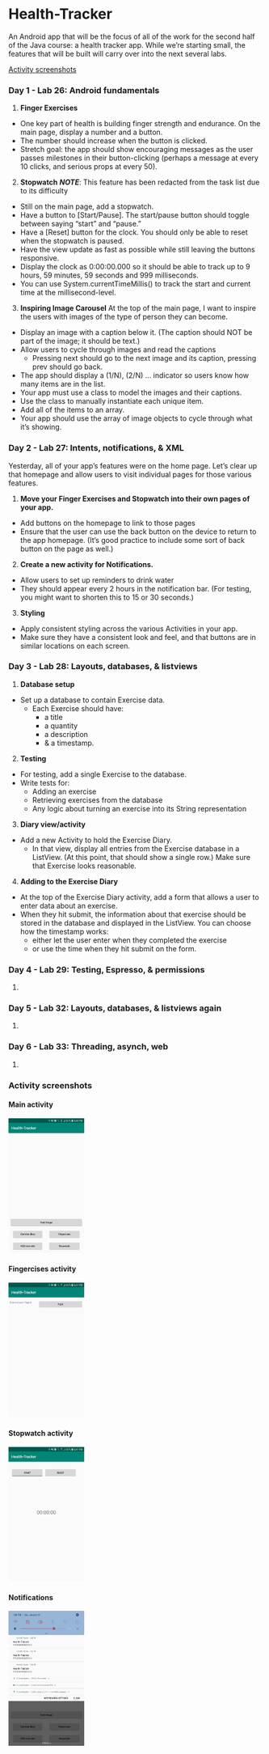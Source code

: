 # Health-Tracker
An Android app that will be the focus of all of the work for the second half of the Java course: a health tracker app.
While we’re starting small, the features that will be built will carry over into the next several labs.

[Activity screenshots](#activity-screenshots)

### Day 1 - Lab 26: Android fundamentals

1. **Finger Exercises**
* One key part of health is building finger strength and endurance. On the main page, display a number and a button.
* The number should increase when the button is clicked.
* Stretch goal: the app should show encouraging messages as the user passes milestones in their button-clicking (perhaps a message at every 10 clicks, and serious props at every 50).

2. **Stopwatch** 
__*NOTE*__: This feature has been redacted from the task list due to its difficulty

* Still on the main page, add a stopwatch. 
* Have a button to [Start/Pause]. The start/pause button should toggle between saying “start” and “pause.”
* Have a [Reset] button for the clock. You should only be able to reset when the stopwatch is paused.
* Have the view update as fast as possible while still leaving the buttons responsive.
* Display the clock as 0:00:00.000 so it should be able to track up to 9 hours, 59 minutes, 59 seconds and 999 milliseconds.
* You can use System.currentTimeMillis() to track the start and current time at the millisecond-level.    
    
3. **Inspiring Image Carousel**
At the top of the main page, I want to inspire the users with images of the type of person they can become.

* Display an image with a caption below it. (The caption should NOT be part of the image; it should be text.)
* Allow users to cycle through images and read the captions
    * Pressing next should go to the next image and its caption, pressing prev should go back.
* The app should display a (1/N), (2/N) … indicator so users know how many items are in the list.
* Your app must use a class to model the images and their captions.
* Use the class to manually instantiate each unique item.
* Add all of the items to an array.
* Your app should use the array of image objects to cycle through what it’s showing.
    
### Day 2 - Lab 27: Intents, notifications, & XML

Yesterday, all of your app’s features were on the home page. Let’s clear up that homepage and allow users to visit individual pages for those various features.

1. **Move your Finger Exercises and Stopwatch into their own pages of your app.**

* Add buttons on the homepage to link to those pages
* Ensure that the user can use the back button on the device to return to the app homepage. (It’s good practice to include some sort of back button on the page as well.)
    
2. **Create a new activity for Notifications.**

* Allow users to set up reminders to drink water
* They should appear every 2 hours in the notification bar. (For testing, you might want to shorten this to 15 or 30 seconds.)
    
3. **Styling**

* Apply consistent styling across the various Activities in your app.
* Make sure they have a consistent look and feel, and that buttons are in similar locations on each screen.



### Day 3 - Lab 28: Layouts, databases, & listviews

1. **Database setup**
* Set up a database to contain Exercise data.
    * Each Exercise should have:
        * a title
        * a quantity
        * a description
        * & a timestamp.
        
2. **Testing**
* For testing, add a single Exercise to the database.
* Write tests for:
   * Adding an exercise
   * Retrieving exercises from the database
   * Any logic about turning an exercise into its String representation
   
3. **Diary view/activity**
* Add a new Activity to hold the Exercise Diary.
    * In that view, display all entries from the Exercise database in a ListView. (At this point, that should show a single row.) Make sure that Exercise looks reasonable.
   
4. **Adding to the Exercise Diary**
* At the top of the Exercise Diary activity, add a form that allows a user to enter data about an exercise.
* When they hit submit, the information about that exercise should be stored in the database and displayed in the ListView. You can choose how the timestamp works: 
    * either let the user enter when they completed the exercise
    * or use the time when they hit submit on the form.      

### Day 4 - Lab 29: Testing, Espresso, & permissions

1. 


### Day 5 - Lab 32: Layouts, databases, & listviews again

1. 


### Day 6 - Lab 33: Threading, asynch, web

1. 

### Activity screenshots


#### Main activity
<p float="left">
<img src="./screenshots/Screenshot_20190118-184055_Health-Tracker.jpg" width="150" />
</p>

#### Fingercises activity
<p float="left">
<img src="./screenshots/Screenshot_20190118-184113_Health-Tracker.jpg" width="150" />
</p>

#### Stopwatch activity
<p float="left">
<img src="./screenshots/Screenshot_20190118-184130_Health-Tracker.jpg" width="150" />
</p>

#### Notifications
<p float="left">
<img src="./screenshots/Screenshot_20190119-130622_Health-Tracker.jpg" width="150" />
</p>